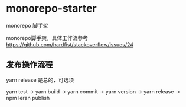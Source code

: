 # monorepo-starter
monorepo 脚手架

monorepo脚手架，具体工作流参考 https://github.com/hardfist/stackoverflow/issues/24


## 发布操作流程

yarn release 是总的，可选项

yarn test -> yarn build -> yarn commit -> yarn version -> yarn release -> npm leran publish
